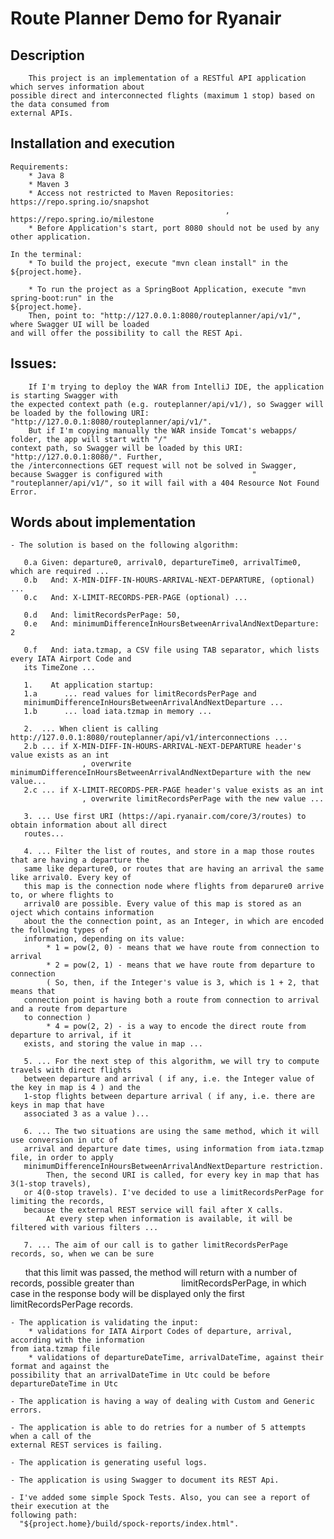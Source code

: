 # Route Planner Demo for Ryanair

## Description 

        This project is an implementation of a RESTful API application which serves information about 
    possible direct and interconnected flights (maximum 1 stop) based on the data consumed from 
    external APIs.
    
## Installation and execution

    Requirements:
        * Java 8
        * Maven 3
        * Access not restricted to Maven Repositories: https://repo.spring.io/snapshot
                                                    , https://repo.spring.io/milestone
        * Before Application's start, port 8080 should not be used by any other application.
    
    In the terminal:
        * To build the project, execute "mvn clean install" in the ${project.home}.
        
        * To run the project as a SpringBoot Application, execute "mvn spring-boot:run" in the 
    ${project.home}. 
        Then, point to: "http://127.0.0.1:8080/routeplanner/api/v1/", where Swagger UI will be loaded 
    and will offer the possibility to call the REST Api.
    
## Issues:
        If I'm trying to deploy the WAR from IntelliJ IDE, the application is starting Swagger with 
    the expected context path (e.g. routeplanner/api/v1/), so Swagger will be loaded by the following URI:
    "http://127.0.0.1:8080/routeplanner/api/v1/".
        But if I'm copying manually the WAR inside Tomcat's webapps/ folder, the app will start with "/" 
    context path, so Swagger will be loaded by this URI: "http://127.0.0.1:8080/". Further, 
    the /interconnections GET request will not be solved in Swagger, because Swagger is configured with                    "     "routeplanner/api/v1/", so it will fail with a 404 Resource Not Found Error. 
     

## Words about implementation

    - The solution is based on the following algorithm:
       
       0.a Given: departure0, arrival0, departureTime0, arrivalTime0, which are required ... 
       0.b   And: X-MIN-DIFF-IN-HOURS-ARRIVAL-NEXT-DEPARTURE, (optional) ...
       0.c   And: X-LIMIT-RECORDS-PER-PAGE (optional) ...
       
       0.d   And: limitRecordsPerPage: 50,
       0.e   And: minimumDifferenceInHoursBetweenArrivalAndNextDeparture: 2
       
       0.f   And: iata.tzmap, a CSV file using TAB separator, which lists every IATA Airport Code and 
       its TimeZone ...
       
       1.    At application startup:
       1.a      ... read values for limitRecordsPerPage and 
       minimumDifferenceInHoursBetweenArrivalAndNextDeparture ...
       1.b      ... load iata.tzmap in memory ...
       
       2.  ... When client is calling http://127.0.0.1:8080/routeplanner/api/v1/interconnections ...
       2.b ... if X-MIN-DIFF-IN-HOURS-ARRIVAL-NEXT-DEPARTURE header's value exists as an int
                    , overwrite minimumDifferenceInHoursBetweenArrivalAndNextDeparture with the new value...
       2.c ... if X-LIMIT-RECORDS-PER-PAGE header's value exists as an int
                    , overwrite limitRecordsPerPage with the new value ...
       
       3. ... Use first URI (https://api.ryanair.com/core/3/routes) to obtain information about all direct
       routes...
       
       4. ... Filter the list of routes, and store in a map those routes that are having a departure the 
       same like departure0, or routes that are having an arrival the same like arrival0. Every key of 
       this map is the connection node where flights from deparure0 arrive to, or where flights to 
       arrival0 are possible. Every value of this map is stored as an oject which contains information 
       about the the connection point, as an Integer, in which are encoded the following types of 
       information, depending on its value:
            * 1 = pow(2, 0) - means that we have route from connection to arrival
            * 2 = pow(2, 1) - means that we have route from departure to connection 
            ( So, then, if the Integer's value is 3, which is 1 + 2, that means that 
       connection point is having both a route from connection to arrival and a route from departure 
       to connection )
            * 4 = pow(2, 2) - is a way to encode the direct route from departure to arrival, if it 
       exists, and storing the value in map ...
       
       5. ... For the next step of this algorithm, we will try to compute travels with direct flights 
       between departure and arrival ( if any, i.e. the Integer value of the key in map is 4 ) and the 
       1-stop flights between departure arrival ( if any, i.e. there are keys in map that have 
       associated 3 as a value )...
       
       6. ... The two situations are using the same method, which it will use conversion in utc of 
       arrival and departure date times, using information from iata.tzmap file, in order to apply 
       minimumDifferenceInHoursBetweenArrivalAndNextDeparture restriction. 
            Then, the second URI is called, for every key in map that has 3(1-stop travels), 
       or 4(0-stop travels). I've decided to use a limitRecordsPerPage for limiting the records, 
       because the external REST service will fail after X calls.
            At every step when information is available, it will be filtered with various filters ...
            
       7. ... The aim of our call is to gather limitRecordsPerPage records, so, when we can be sure
       that this limit was passed, the method will return with a number of records, possible greater than                          limitRecordsPerPage, in which case in the response body will be displayed only the first 
       limitRecordsPerPage records.
       
    - The application is validating the input:
        * validations for IATA Airport Codes of departure, arrival, according with the information 
    from iata.tzmap file
        * validations of departureDateTime, arrivalDateTime, against their format and against the 
    possibility that an arrivalDateTime in Utc could be before departureDateTime in Utc
       
    - The application is having a way of dealing with Custom and Generic errors.
      
    - The application is able to do retries for a number of 5 attempts when a call of the 
    external REST services is failing.
      
    - The application is generating useful logs.  
      
    - The application is using Swagger to document its REST Api. 
      
    - I've added some simple Spock Tests. Also, you can see a report of their execution at the 
    following path:
      "${project.home}/build/spock-reports/index.html".
          
